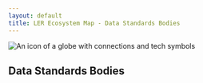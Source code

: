 ```yaml
---
layout: default
title: LER Ecosystem Map - Data Standards Bodies
---
```


<img src="https://assets-global.website-files.com/64e3ac967b3bf90d2587fa3c/64e3ac967b3bf90d2587fa56_Frame%207.svg" loading="lazy" alt="An icon of a globe with connections and tech symbols" class="stakeholder-icon"/><h2>Data Standards Bodies</h2>